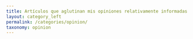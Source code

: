 ```yaml
---
title: Artículos que aglutinan mis opiniones relativamente informadas
layout: category_left
permalink: /categories/opinion/
taxonomy: opinion
---
```


